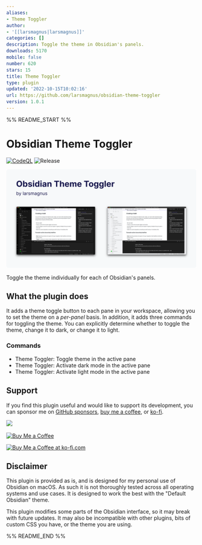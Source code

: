 ```yaml
---
aliases:
- Theme Toggler
author:
- '[[larsmagnus|larsmagnus]]'
categories: []
description: Toggle the theme in Obsidian's panels.
downloads: 5170
mobile: false
number: 620
stars: 15
title: Theme Toggler
type: plugin
updated: '2022-10-15T10:02:16'
url: https://github.com/larsmagnus/obsidian-theme-toggler
version: 1.0.1
---
```


%% README_START %%

# Obsidian Theme Toggler 

[![CodeQL](https://github.com/larsmagnus/obsidian-theme-toggler/actions/workflows/codeql.yml/badge.svg)](https://github.com/larsmagnus/obsidian-theme-toggler/actions/workflows/codeql.yml)
![Release](https://github.com/larsmagnus/obsidian-theme-toggler/actions/workflows/release.yml/badge.svg)

![Obsidian Theme Toggler by larsmagnus](https://raw.githubusercontent.com/larsmagnus/obsidian-theme-toggler/main/cover.png)

Toggle the theme individually for each of Obsidian's panels.

## What the plugin does

It adds a theme toggle button to each pane in your workspace, allowing you to set the theme on a _per-panel_ basis. In addition, it adds three commands for toggling the theme. You can explicitly determine whether to toggle the theme, change it to dark, or change it to light.

### Commands

- Theme Toggler: Toggle theme in the active pane
- Theme Toggler: Activate dark mode in the active pane
- Theme Toggler: Activate light mode in the active pane

## Support

If you find this plugin useful and would like to support its development, you can sponsor me on [GitHub sponsors](https://github.com/sponsors/larsmagnus), [buy me a coffee](https://buymeacoffee.com/larsmagnus), or [ko-fi](https://ko-fi.com/larsmagnus).

[![](https://img.shields.io/static/v1?label=Sponsor&message=%E2%9D%A4&logo=GitHub&color=%23fe8e86)](https://github.com/sponsors/larsmagnus)

<a href="https://buymeacoffee.com/larsmagnus" target="_blank"><img src="https://img.buymeacoffee.com/button-api/?text=Buy me a coffee&emoji=&slug=larsmagnus&button_colour=5F7FFF&font_colour=ffffff&font_family=Lato&outline_colour=000000&coffee_colour=FFDD00" alt="Buy Me a Coffee"></a>

<a href='https://ko-fi.com/W7W03T8HE' target='_blank'><img height='50' style='border:0px;height:50px;' src='https://cdn.ko-fi.com/cdn/kofi3.png?v=3' border='0' alt='Buy Me a Coffee at ko-fi.com' /></a>

## Disclaimer

This plugin is provided as is, and is designed for my personal use of Obsidian on macOS. As such it is not thoroughly tested across all operating systems and use cases. It is designed to work the best with the "Default Obsidian" theme.

This plugin modifies some parts of the Obsidian interface, so it may break with future updates. It may also be incompatible with other plugins, bits of custom CSS you have, or the theme you are using.


%% README_END %%
